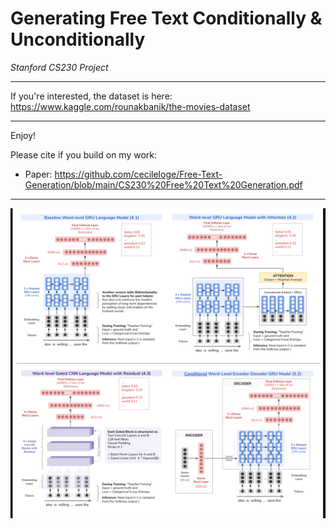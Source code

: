 # Generating Free Text Conditionally & Unconditionally

*Stanford CS230 Project*  

----

If you're interested, the dataset is here: https://www.kaggle.com/rounakbanik/the-movies-dataset  

----

Enjoy!  

Please cite if you build on my work: 
* Paper: https://github.com/cecileloge/Free-Text-Generation/blob/main/CS230%20Free%20Text%20Generation.pdf

----

![alt text](https://github.com/cecileloge/Free-Text-Generation/blob/main/Models/models.png?raw=true)


